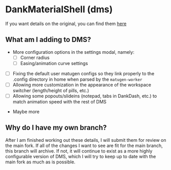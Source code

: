 # DankMaterialShell (dms)

If you want details on the original, you can find them [here](https://github.com/AvengeMedia/DankMaterialShell)

## What am I adding to DMS?

- More configuration options in the settings modal, namely:
  - [ ] Corner radius
  - [ ] Easing/animation curve settings
- [ ] Fixing the default user matugen configs so they link properly to the .config directory in home when parsed by the `matugen-worker`
- [ ] Allowing more customization in the appearance of the workspace switcher (length/height of pills, etc.)
- [ ] Allowing some popouts/slideins (notepad, tabs in DankDash, etc.) to match animation speed with the rest of DMS
- Maybe more

## Why do I have my own branch?

After I am finished working out these details, I will submit them for review on the main fork. If all of the changes I want to see are fit for the main branch, this branch will archive. If not, it will continue to exist as a more highly configurable version of DMS, which I will try to keep up to date with the main fork as much as is possible.
